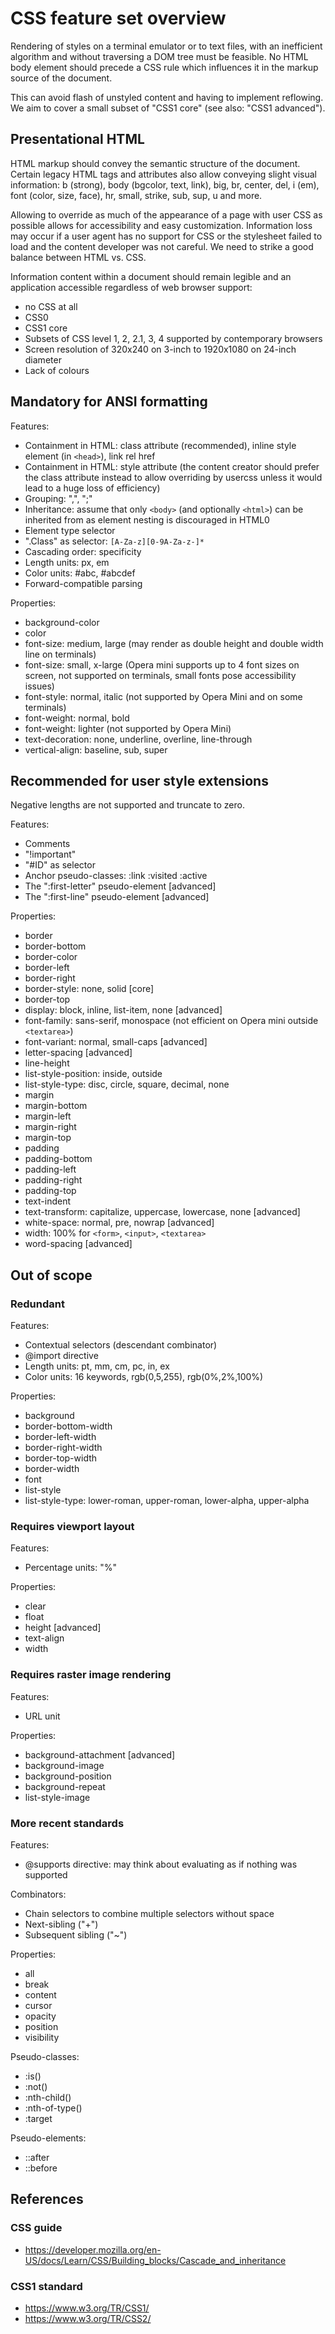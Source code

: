 # CSS feature set overview

Rendering of styles on a terminal emulator or to text files, with an inefficient algorithm and without traversing a DOM tree must be feasible. No HTML body element should precede a CSS rule which influences it in the markup source of the document.

This can avoid flash of unstyled content and having to implement reflowing. We aim to cover a small subset of "CSS1 core" (see also: "CSS1 advanced").

## Presentational HTML

HTML markup should convey the semantic structure of the document. Certain legacy HTML tags and attributes also allow conveying slight visual information: b (strong), body (bgcolor, text, link), big, br, center, del, i (em), font (color, size, face), hr, small, strike, sub, sup, u and more.

Allowing to override as much of the appearance of a page with user CSS as possible allows for accessibility and easy customization. Information loss may occur if a user agent has no support for CSS or the stylesheet failed to load and the content developer was not careful. We need to strike a good balance between HTML vs. CSS.

Information content within a document should remain legible and an application accessible regardless of web browser support:

* no CSS at all
* CSS0
* CSS1 core
* Subsets of CSS level 1, 2, 2.1, 3, 4 supported by contemporary browsers
* Screen resolution of 320x240 on 3-inch to 1920x1080 on 24-inch diameter
* Lack of colours

## Mandatory for ANSI formatting

Features:

* Containment in HTML: class attribute (recommended), inline style element (in `<head>`), link rel href
* Containment in HTML: style attribute (the content creator should prefer the class attribute instead to allow overriding by usercss unless it would lead to a huge loss of efficiency)
* Grouping: ",", ";"
* Inheritance: assume that only `<body>` (and optionally `<html>`) can be inherited from as element nesting is discouraged in HTML0
* Element type selector
* ".Class" as selector: `[A-Za-z][0-9A-Za-z-]*`
* Cascading order: specificity
* Length units: px, em
* Color units: #abc, #abcdef
* Forward-compatible parsing

Properties:

* background-color
* color
* font-size: medium, large (may render as double height and double width line on terminals)
* font-size: small, x-large (Opera mini supports up to 4 font sizes on screen, not supported on terminals, small fonts pose accessibility issues)
* font-style: normal, italic (not supported by Opera Mini and on some terminals)
* font-weight: normal, bold
* font-weight: lighter (not supported by Opera Mini)
* text-decoration: none, underline, overline, line-through
* vertical-align: baseline, sub, super

## Recommended for user style extensions

Negative lengths are not supported and truncate to zero.

Features:

* Comments
* "!important"
* "#ID" as selector
* Anchor pseudo-classes: :link :visited :active
* The ":first-letter" pseudo-element [advanced]
* The ":first-line" pseudo-element [advanced]

Properties:

* border
* border-bottom
* border-color
* border-left
* border-right
* border-style: none, solid [core]
* border-top
* display: block, inline, list-item, none [advanced]
* font-family: sans-serif, monospace (not efficient on Opera mini outside `<textarea>`)
* font-variant: normal, small-caps [advanced]
* letter-spacing [advanced]
* line-height
* list-style-position: inside, outside
* list-style-type: disc, circle, square, decimal, none
* margin
* margin-bottom
* margin-left
* margin-right
* margin-top
* padding
* padding-bottom
* padding-left
* padding-right
* padding-top
* text-indent
* text-transform: capitalize, uppercase, lowercase, none [advanced]
* white-space: normal, pre, nowrap [advanced]
* width: 100% for `<form>`, `<input>`, `<textarea>`
* word-spacing [advanced]

## Out of scope

### Redundant

Features:

* Contextual selectors (descendant combinator)
* @import directive
* Length units: pt, mm, cm, pc, in, ex
* Color units: 16 keywords, rgb(0,5,255), rgb(0%,2%,100%)

Properties:

* background
* border-bottom-width
* border-left-width
* border-right-width
* border-top-width
* border-width
* font
* list-style
* list-style-type: lower-roman, upper-roman, lower-alpha, upper-alpha

### Requires viewport layout

Features:

* Percentage units: "%"

Properties:

* clear
* float
* height [advanced]
* text-align
* width

### Requires raster image rendering

Features:

* URL unit

Properties:

* background-attachment [advanced]
* background-image
* background-position
* background-repeat
* list-style-image

### More recent standards

Features:

* @supports directive: may think about evaluating as if nothing was supported

Combinators:

* Chain selectors to combine multiple selectors without space
* Next-sibling ("+")
* Subsequent sibling ("~")

Properties:

* all
* break
* content
* cursor
* opacity
* position
* visibility

Pseudo-classes:

* :is()
* :not()
* :nth-child()
* :nth-of-type()
* :target

Pseudo-elements:

* ::after
* ::before

## References

### CSS guide

* https://developer.mozilla.org/en-US/docs/Learn/CSS/Building_blocks/Cascade_and_inheritance

### CSS1 standard

* https://www.w3.org/TR/CSS1/
* https://www.w3.org/TR/CSS2/
